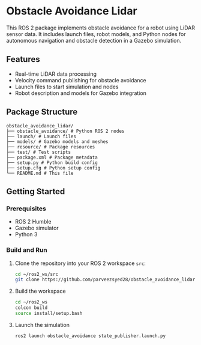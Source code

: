 # Obstacle Avoidance Lidar

This ROS 2 package implements obstacle avoidance for a robot using LiDAR sensor data. It includes launch files, robot models, and Python nodes for autonomous navigation and obstacle detection in a Gazebo simulation.

## Features

- Real-time LiDAR data processing
- Velocity command publishing for obstacle avoidance
- Launch files to start simulation and nodes
- Robot description and models for Gazebo integration

## Package Structure
```
obstacle_avoidance_lidar/
├── obstacle_avoidance/ # Python ROS 2 nodes
├── launch/ # Launch files
├── models/ # Gazebo models and meshes
├── resource/ # Package resources
├── test/ # Test scripts
├── package.xml # Package metadata
├── setup.py # Python build config
├── setup.cfg # Python setup config
└── README.md # This file
```

## Getting Started

### Prerequisites

- ROS 2 Humble
- Gazebo simulator
- Python 3

### Build and Run

1. Clone the repository into your ROS 2 workspace `src`:
    ```bash
   cd ~/ros2_ws/src
   git clone https://github.com/parveezsyed28/obstacle_avoidance_lidar.git
    ```   
   
2. Build the workspace
    ```bash
   cd ~/ros2_ws
   colcon build
   source install/setup.bash
    ```   

3. Launch the simulation
   ```bash
   ros2 launch obstacle_avoidance state_publisher.launch.py
   ```   

